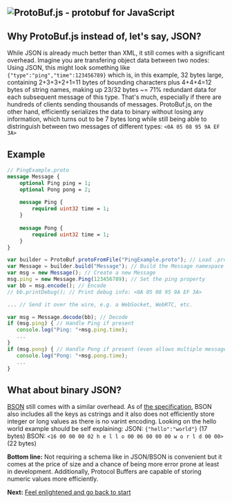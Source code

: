 ![ProtoBuf.js - protobuf for JavaScript](https://raw.github.com/dcodeIO/ProtoBuf.js/master/ProtoBuf.png)
-----

Why ProtoBuf.js instead of, let's say, JSON?
--------------------------------------------
While JSON is already much better than XML, it still comes with a significant overhead. Imagine you are transfering object data between two nodes: Using JSON, this might look something like `{"type":"ping","time":123456789}` which is, in this example, 32 bytes large, containing 2+3+3+2+1=11 bytes of bounding characters plus 4+4+4=12 bytes of string names, making up 23/32 bytes ~= 71% redundant data for each subsequent message of this type. That's much, especially if there are hundreds of clients sending thousands of messages. ProtoBuf.js, on the other hand, efficiently serializes the data to binary without losing any information, which turns out to be 7 bytes long while still being able to distringuish between two messages of different types: `<0A 05 08 95 9A EF 3A>`

Example
-------
```protobuf
// PingExample.proto
message Message {
    optional Ping ping = 1;
    optional Pong pong = 2;
    
    message Ping {
        required uint32 time = 1;
    }
    
    message Pong {
        required uint32 time = 1;
    }
}
```

```js
var builder = ProtoBuf.protoFromFile("PingExample.proto"); // Load .proto file
var Message = builder.build("Message"); // Build the Message namespace
var msg = new Message(); // Create a new Message
msg.ping = new Message.Ping(123456789); // Set the ping property
var bb = msg.encode(); // Encode
// bb.printDebug(); // Print debug info: <0A 05 08 95 9A EF 3A>

... // Send it over the wire, e.g. a WebSocket, WebRTC, etc.

var msg = Message.decode(bb); // Decode
if (msg.ping) { // Handle Ping if present
   console.log("Ping: "+msg.ping.time);
   ...
}
if (msg.pong) { // Handle Pong if present (even allows multiple message types at once in this example)
   console.log("Pong: "+msg.pong.time);
   ...
}
```

What about binary JSON?
-----------------------
[BSON](http://bsonspec.org) still comes with a similar overhead. As of [the specification](http://bsonspec.org/#/specification), BSON also includes all the keys as cstrings and it also does not efficiently store integer or long values as there is no varint encoding. Looking on the hello world example should be self explaining: JSON: `{"hello":"world"}` (17 bytes)
BSON: `<16 00 00 00 02 h e l l o 00 06 00 00 00 w o r l d 00 00>` (22 bytes)

**Bottom line:** Not requiring a schema like in JSON/BSON is convenient but it comes at the price of size and a chance of being more error prone at least in development. Additionally, Protocol Buffers are capable of storing numeric values more efficiently.

**Next:** [Feel enlightened and go back to start](https://github.com/dcodeIO/ProtoBuf.js/wiki)